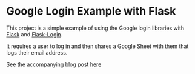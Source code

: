 # Google Login Example with Flask

This project is a simple example of using the Google login libraries with [Flask][1] and [Flask-Login][2].

It requires a user to log in and then shares a Google Sheet with them that logs their email address.

See the accompanying blog post [here][3]


[1]:http://flask.pocoo.org/
[2]:https://flask-login.readthedocs.io/en/latest/
[3]:https://pcarleton.github.io/2017/3/27/google-sign-in.html